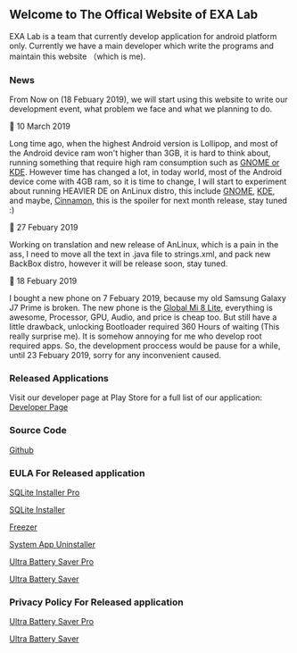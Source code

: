 ## Welcome to The Offical Website of EXA Lab

EXA Lab is a team that currently develop application for android platform only. Currently we have a main developer which write the programs and maintain this website （which is me).

### News

From Now on (18 Febuary 2019), we will start using this website to write our development event, what problem we face and what we planning to do.

&#x1F4D6; 10 March 2019

Long time ago, when the highest Android version is Lollipop, and most of the Android device ram won't higher than 3GB, it is hard to think about, running something that require high ram consumption such as [GNOME or KDE](https://www.reddit.com/r/linux/comments/5l39tz/linux_distros_ram_consumption_comparison_updated/). However time has changed a lot, in today world, most of the Android device come with 4GB ram, so it is time to change, I will start to experiment about running HEAVIER DE on AnLinux distro, this include [GNOME](https://www.gnome.org/), [KDE](https://kde.org/), and maybe, [Cinnamon](https://en.wikipedia.org/wiki/Cinnamon_(software)), this is the spoiler for next month release, stay tuned :)


&#x1F4D6; 27 Febuary 2019

Working on translation and new release of AnLinux, which is a pain in the ass, I need to move all the text in .java file to strings.xml, and pack new BackBox distro, however it will be release soon, stay tuned.

&#x1F4D6; 18 Febuary 2019

I bought a new phone on 7 Febuary 2019, because my old Samsung Galaxy J7 Prime is broken. The new phone is the [Global Mi 8 Lite](https://www.mi.com/global/mi-8-lite/), everything is awesome, Processor, GPU, Audio, and price is cheap too. But still have a little drawback, unlocking Bootloader required 360 Hours of waiting (This really surprise me). It is somehow annoying for me who develop root required apps. So, the development proccess would be pause for a while, until 23 Febuary 2019, sorry for any 
inconvenient caused.


### Released Applications

Visit our developer page at Play Store for a full list of our application: [Developer Page](http://play.google.com/store/apps/dev?id=8450947575366721624)



### Source Code

[Github](https://github.com/EXALAB)



### EULA For Released application

[SQLite Installer Pro](https://exalab.github.io/eula/sqlp)

[SQLite Installer](https://exalab.github.io/eula/sql)

[Freezer](https://exalab.github.io/eula/f)

[System App Uninstaller](https://exalab.github.io/eula/sau)

[Ultra Battery Saver Pro](https://exalab.github.io/eula/ubsp)

[Ultra Battery Saver](https://exalab.github.io/eula/ubsf)



### Privacy Policy For Released application

[Ultra Battery Saver Pro](https://exalab.github.io/privacypolicyforplay/ubsp)

[Ultra Battery Saver](https://exalab.github.io/privacypolicyforplay/ubsf)
